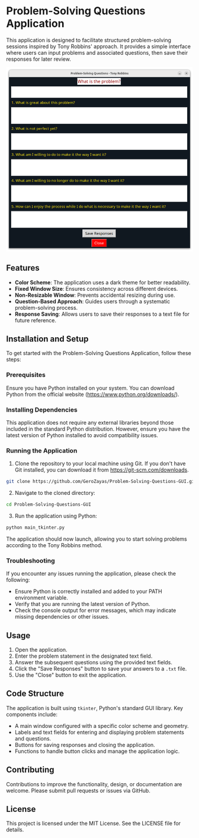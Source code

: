 # Problem-Solving Questions Application

This application is designed to facilitate structured problem-solving sessions inspired by Tony Robbins' approach. It provides a simple interface where users can input problems and associated questions, then save their responses for later review.

<img width="600" title="app screenshot" alt="app screenshot" src="./assets/Screenshot Problem Solving Questions GUI.png">

## Features

- **Color Scheme**: The application uses a dark theme for better readability.
- **Fixed Window Size**: Ensures consistency across different devices.
- **Non-Resizable Window**: Prevents accidental resizing during use.
- **Question-Based Approach**: Guides users through a systematic problem-solving process.
- **Response Saving**: Allows users to save their responses to a text file for future reference.

## Installation and Setup

To get started with the Problem-Solving Questions Application, follow these steps:

### Prerequisites

Ensure you have Python installed on your system. You can download Python from the official website (https://www.python.org/downloads/).

### Installing Dependencies

This application does not require any external libraries beyond those included in the standard Python distribution. However, ensure you have the latest version of Python installed to avoid compatibility issues.

### Running the Application

1. Clone the repository to your local machine using Git. If you don't have Git installed, you can download it from https://git-scm.com/downloads.

```bash
git clone https://github.com/GeroZayas/Problem-Solving-Questions-GUI.git
```

2. Navigate to the cloned directory:

```bash
cd Problem-Solving-Questions-GUI
```

3. Run the application using Python:

```bash
python main_tkinter.py
```

The application should now launch, allowing you to start solving problems according to the Tony Robbins method.

### Troubleshooting

If you encounter any issues running the application, please check the following:

- Ensure Python is correctly installed and added to your PATH environment variable.
- Verify that you are running the latest version of Python.
- Check the console output for error messages, which may indicate missing dependencies or other issues.

## Usage

1. Open the application.
2. Enter the problem statement in the designated text field.
3. Answer the subsequent questions using the provided text fields.
4. Click the "Save Responses" button to save your answers to a `.txt` file.
5. Use the "Close" button to exit the application.

## Code Structure

The application is built using `tkinter`, Python's standard GUI library. Key components include:

- A main window configured with a specific color scheme and geometry.
- Labels and text fields for entering and displaying problem statements and questions.
- Buttons for saving responses and closing the application.
- Functions to handle button clicks and manage the application logic.

## Contributing

Contributions to improve the functionality, design, or documentation are welcome. Please submit pull requests or issues via GitHub.

## License

This project is licensed under the MIT License. See the LICENSE file for details.
